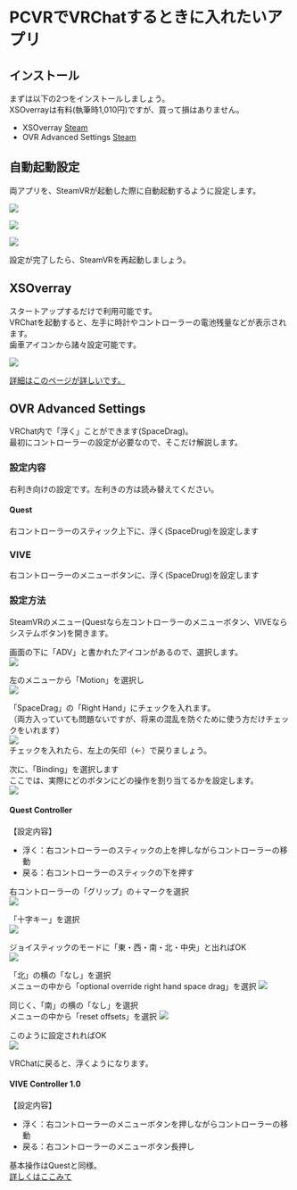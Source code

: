 # PCVRでVRChatするときに入れたいアプリ

## インストール
まずは以下の2つをインストールしましょう。  
XSOverrayは有料(執筆時1,010円)ですが、買って損はありません。

- XSOverray
[Steam](https://store.steampowered.com/app/1173510/XSOverlay/?l=japanese)
- OVR Advanced Settings
[Steam](https://store.steampowered.com/app/1009850/OVR_Advanced_Settings/?l=japanese)


## 自動起動設定
両アプリを、SteamVRが起動した際に自動起動するように設定します。

![](./img/0001.png)

![](./img/0002.png)

![](./img/0003.png) 

設定が完了したら、SteamVRを再起動しましょう。

## XSOverray
スタートアップするだけで利用可能です。  
VRChatを起動すると、左手に時計やコントローラーの電池残量などが表示されます。  
歯車アイコンから諸々設定可能です。

![](https://metacul-frontier.com/wp-content/uploads/2023/03/cf5f11e7745bb6d17ef8d9c05aff3b17-1024x576.jpg)

[詳細はこのページが詳しいです。](https://metacul-frontier.com/?p=4921)

## OVR Advanced Settings
VRChat内で「浮く」ことができます(SpaceDrag)。  
最初にコントローラーの設定が必要なので、そこだけ解説します。

### 設定内容
右利き向けの設定です。左利きの方は読み替えてください。

#### Quest
右コントローラーのスティック上下に、浮く(SpaceDrug)を設定します
### VIVE
右コントローラーのメニューボタンに、浮く(SpaceDrug)を設定します

### 設定方法
SteamVRのメニュー(Questなら左コントローラーのメニューボタン、VIVEならシステムボタン)を開きます。

画面の下に「ADV」と書かれたアイコンがあるので、選択します。  
![](./img/0004.png)

左のメニューから「Motion」を選択し  
![](./img/0005.png)

「SpaceDrag」の「Right Hand」にチェックを入れます。  
（両方入っていても問題ないですが、将来の混乱を防ぐために使う方だけチェックをいれます）  
![](./img/0006.png)  
チェックを入れたら、左上の矢印（←）で戻りましょう。

次に、「Binding」を選択します  
ここでは、実際にどのボタンにどの操作を割り当てるかを設定します。  
![](./img/0007.png)


#### Quest Controller
【設定内容】
- 浮く：右コントローラーのスティックの上を押しながらコントローラーの移動
- 戻る：右コントローラーのスティックの下を押す

右コントローラーの「グリップ」の＋マークを選択  
![](./img/0008.png)

「十字キー」を選択  
![](./img/0009.png)

ジョイスティックのモードに「東・西・南・北・中央」と出ればOK  
![](./img/0010.png)

「北」の横の「なし」を選択  
メニューの中から「optional override right hand space drag」を選択
![](./img/0011.png)

同じく、「南」の横の「なし」を選択  
メニューの中から「reset offsets」を選択
![](./img/0012.png)

このように設定されればOK  
![](./img/0013.png)

VRChatに戻ると、浮くようになります。

#### VIVE Controller 1.0
【設定内容】  
- 浮く：右コントローラーのメニューボタンを押しながらコントローラーの移動
- 戻る：右コントローラーのメニューボタン長押し

基本操作はQuestと同様。  
[詳しくはここみて](https://vr-lifemagazine.com/openvr-advanced-settings/#SpaceDrag)